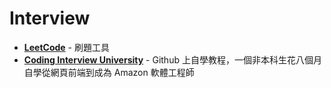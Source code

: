 # Interview

- [**LeetCode**](https://leetcode.com/problemset/all/) - 刷題工具
- [**Coding Interview University**](https://github.com/jwasham/coding-interview-university) - Github 上自學教程，一個非本科生花八個月自學從網頁前端到成為 Amazon 軟體工程師

